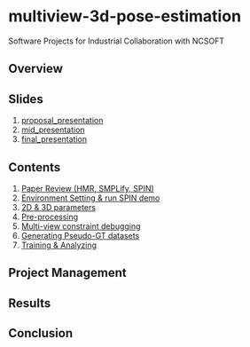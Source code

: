 # multiview-3d-pose-estimation
Software Projects for Industrial Collaboration with NCSOFT

## Overview

## Slides
1. [proposal_presentation](https://github.com/TheStarkor/multiview-3d-pose-estimation/blob/main/slides/proposal_presentation_team1.pdf)
2. [mid_presentation](https://github.com/TheStarkor/multiview-3d-pose-estimation/blob/main/slides/mid_presentation_team1.pdf)
3. [final_presentation](https://github.com/TheStarkor/multiview-3d-pose-estimation/blob/main/slides/final_presentation_team1.pdf)

## Contents
1. [Paper Review (HMR, SMPLify, SPIN)]()
2. [Environment Setting & run SPIN demo]()
3. [2D & 3D parameters]()
4. [Pre-processing]()
5. [Multi-view constraint debugging]()
6. [Generating Pseudo-GT datasets]()
7. [Training & Analyzing]()

## Project Management

## Results

## Conclusion
